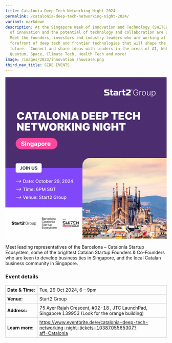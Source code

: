 ```yaml
---
title: Catalonia Deep Tech Networking Night 2024
permalink: /catalonia-deep-tech-networking-night-2024/
variant: markdown
description: At the Singapore Week of Innovation and Technology (SWITCH) sparks
  of innovation and the potential of technology and collaboration are unleashed.
  Meet the founders, investors and industry leaders who are working at the
  forefront of deep tech and frontier technologies that will shape the
  future.  Connect and share ideas with leaders in the areas of AI, Web3,
  Quantum, Space, Climate Tech, Health Tech and more!
image: /images/2023/innovation showcase.png
third_nav_title: SIDE EVENTS
---
```

![Graphic with text Catalonia Deep Tech Networking Night](/images/2024/Graphics_Side_Events/2024_side_event_catalonia_deep_tech.png)

Meet leading representatives of the Barcelona – Catalonia Startup Ecosystem, some of the brightest Catalan Startup Founders &amp; Co-Founders who are keen to develop business ties in Singapore, and the local Catalan business community in Singapore.

### Event details
<table style="border-collapse: collapse; width: 100%;">
      <tbody><tr>
        <td style="width: 20%; border: 1px solid #CCCCCC; padding: 5px; font-weight: bold; text-align: left; vertical-align: middle;">Date &amp; Time:</td>
        <td style="border: 1px solid #CCCCCC; padding: 5px; text-align: left; vertical-align: middle;">Tue, 29 Oct 2024, 6 – 9pm</td>
      </tr>
      <tr>
        <td style="width: 20%; border: 1px solid #CCCCCC; padding: 5px; font-weight: bold; text-align: left; vertical-align: middle;">Venue:</td>
        <td style="border: 1px solid #CCCCCC; padding: 5px; text-align: left; vertical-align: middle;">Start2 Group</td>
      </tr>
      <tr>
        <td style="width: 20%; border: 1px solid #CCCCCC; padding: 5px; font-weight: bold; text-align: left; vertical-align: middle;">Address:</td>
        <td style="border: 1px solid #CCCCCC; padding: 5px; text-align: left; vertical-align: middle;">75 Ayer Rajah Crescent, #02-18 , JTC LaunchPad, Singapore 139953 (Look for the orange building)</td>
      </tr>
      <tr>
        <td style="width: 20%; border: 1px solid #CCCCCC; padding: 5px; font-weight: bold; text-align: left; vertical-align: middle;">Learn more:</td>
        <td style="border: 1px solid #CCCCCC; padding: 5px; text-align: left; vertical-align: middle;"><a target="_blank" href="https://www.eventbrite.de/e/catalonia-deep-tech-networking-night-tickets-1038705565307?aff=Catalonia">https://www.eventbrite.de/e/catalonia-deep-tech-networking-night-tickets-1038705565307?aff=Catalonia</a></td>
      </tr>
    </tbody></table>